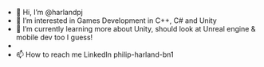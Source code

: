- 👋 Hi, I’m @harlandpj
- 👀 I’m interested in Games Development in C++, C# and Unity
- 🌱 I’m currently learning more about Unity, should look at Unreal engine & mobile dev too I guess!
- 
- 📫 How to reach me LinkedIn philip-harland-bn1

<!---
harlandpj/harlandpj is a ✨ special ✨ repository because its `README.md` (this file) appears on your GitHub profile.
You can click the Preview link to take a look at your changes.
--->
